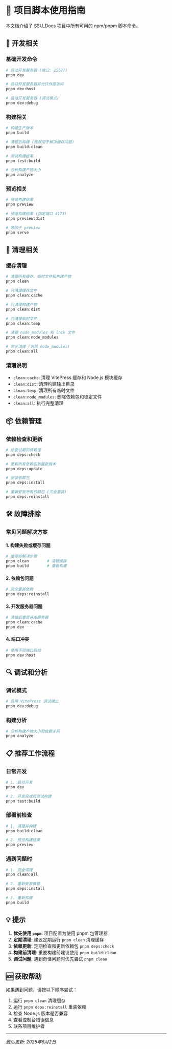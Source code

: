 # 📝 项目脚本使用指南

本文档介绍了 SSU_Docs 项目中所有可用的 npm/pnpm 脚本命令。

## 🚀 开发相关

### 基础开发命令

```bash
# 启动开发服务器 (端口: 25527)
pnpm dev

# 启动开发服务器并允许外部访问
pnpm dev:host

# 启动开发服务器 (调试模式)
pnpm dev:debug
```

### 构建相关

```bash
# 构建生产版本
pnpm build

# 清理后构建 (推荐用于解决缓存问题)
pnpm build:clean

# 测试构建结果
pnpm test:build

# 分析构建产物大小
pnpm analyze
```

### 预览相关

```bash
# 预览构建结果
pnpm preview

# 预览构建结果 (指定端口 4173)
pnpm preview:dist

# 等同于 preview
pnpm serve
```

## 🧹 清理相关

### 缓存清理

```bash
# 清理所有缓存、临时文件和构建产物
pnpm clean

# 只清理缓存文件
pnpm clean:cache

# 只清理构建产物
pnpm clean:dist

# 只清理临时文件
pnpm clean:temp

# 清理 node_modules 和 lock 文件
pnpm clean:node_modules

# 完全清理 (包括 node_modules)
pnpm clean:all
```

### 清理说明

- `clean:cache`: 清理 VitePress 缓存和 Node.js 模块缓存
- `clean:dist`: 清理构建输出目录
- `clean:temp`: 清理所有临时文件
- `clean:node_modules`: 删除依赖包和锁定文件
- `clean:all`: 执行完整清理

## 📦 依赖管理

### 依赖检查和更新

```bash
# 检查过期的依赖包
pnpm deps:check

# 更新所有依赖包到最新版本
pnpm deps:update

# 安装依赖包
pnpm deps:install

# 重新安装所有依赖包 (完全重装)
pnpm deps:reinstall
```

## 🛠️ 故障排除

### 常见问题解决方案

#### 1. 构建失败或缓存问题

```bash
# 推荐的解决步骤
pnpm clean        # 清理缓存
pnpm build        # 重新构建
```

#### 2. 依赖包问题

```bash
# 完全重装依赖
pnpm deps:reinstall
```

#### 3. 开发服务器问题

```bash
# 清理后重启开发服务器
pnpm clean:cache
pnpm dev
```

#### 4. 端口冲突

```bash
# 使用不同端口启动
pnpm dev:host
```

## 🔍 调试和分析

### 调试模式

```bash
# 启用 VitePress 调试输出
pnpm dev:debug
```

### 构建分析

```bash
# 分析构建产物大小和依赖关系
pnpm analyze
```

## 📋 推荐工作流程

### 日常开发

```bash
# 1. 启动开发
pnpm dev

# 2. 开发完成后测试构建
pnpm test:build
```

### 部署前检查

```bash
# 1. 清理并构建
pnpm build:clean

# 2. 预览构建结果
pnpm preview
```

### 遇到问题时

```bash
# 1. 完全清理
pnpm clean:all

# 2. 重新安装依赖
pnpm deps:install

# 3. 重新构建
pnpm build
```

## 💡 提示

1. **优先使用 `pnpm`**: 项目配置为使用 pnpm 包管理器
2. **定期清理**: 建议定期运行 `pnpm clean` 清理缓存
3. **依赖更新**: 定期检查和更新依赖包 `pnpm deps:check`
4. **构建前清理**: 重要构建前建议使用 `pnpm build:clean`
5. **调试问题**: 遇到奇怪问题时优先尝试 `pnpm clean`

## 🆘 获取帮助

如果遇到问题，请按以下顺序尝试：

1. 运行 `pnpm clean` 清理缓存
2. 运行 `pnpm deps:reinstall` 重装依赖
3. 检查 Node.js 版本是否兼容
4. 查看控制台错误信息
5. 联系项目维护者

---

*最后更新: 2025年6月2日*
